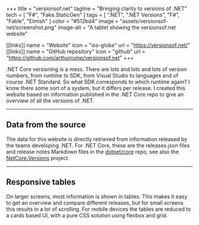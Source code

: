 +++
title = "versionsof.net"
tagline = "Bringing clarity to versions of .NET"
tech = [ "F#", "Fake.StaticGen" ]
tags = [ ".NET", ".NET Versions", "F#", "Fable", "Elmish" ]
color = "#512bd4"
image = "assets/versionsof-net/screenshot.png"
image-alt = "A tablet showing the versionsof.net website"

[[links]]
name = "Website"
icon = "ios-globe"
url = "https://versionsof.net/"
[[links]]
name = "GitHub repository"
icon = "github"
url = "https://github.com/arthurrump/versionsof.net"
+++

.NET Core versioning is a mess. There are lots and lots and lots of version numbers, from runtime to SDK, from Visual Studio to languages and of course .NET Standard. So what SDK corresponds to which runtime again? I know there some sort of a system, but it differs per release. I created this website based on information published in the .NET Core repo to give an overview of all the versions of .NET.

---

## Data from the source
The data for this website is directly retrieved from information released by the teams developing .NET. For .NET Core, these are the releases.json files and release notes Markdown files in the [dotnet/core](https://github.com/dotnet/core) repo, see also the [NetCore.Versions](/projects/netcore-versions) project.

---

## Responsive tables
On larger screens, most information is shown in tables. This makes it easy to get an overview and compare different releases, but for small screens this results in a lot of scrolling. For mobile devices the tables are reduced to a cards based UI, with a pure CSS solution using flexbox and grid.